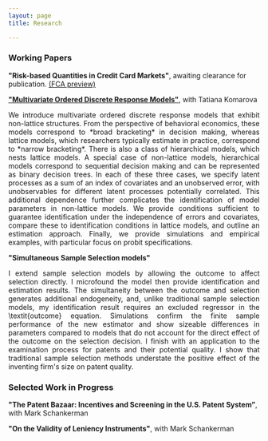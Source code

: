 ```yaml
---
layout: page
title: Research

---
```


### Working Papers

**"Risk-based Quantities in Credit Card Markets"**, awaiting clearance for publication. [(FCA preview)](https://www.fca.org.uk/publications/research/interest-rates-risk-based-credit-limits-uk-credit-card-market) <br>

[**"Multivariate Ordered Discrete Response Models"**](https://papers.ssrn.com/sol3/papers.cfm?abstract_id=4103429), with Tatiana Komarova
<p style='text-align: justify;'> <span style="font-size:1em;"> We introduce multivariate ordered discrete response models that exhibit non-lattice structures. From the perspective of behavioral economics, these models correspond to *broad bracketing* in decision making, whereas lattice models, which researchers typically estimate in practice, correspond to *narrow bracketing*. There is also a class of hierarchical models, which nests lattice models. A special case of non-lattice models, hierarchical models correspond to sequential decision making and can be represented as binary decision trees. In each of these three cases, we specify latent processes as a sum of an index of covariates and an unobserved error, with unobservables for different latent processes potentially correlated. This additional dependence further complicates the identification of model parameters in non-lattice models. We provide conditions sufficient to guarantee identification under the independence of errors and covariates, compare these to identification conditions in lattice models, and outline an estimation approach. Finally, we provide simulations and empirical examples, with particular focus on probit specifications. </span> </p>

**"Simultaneous Sample Selection models"** <br>
<p style='text-align: justify;'> <span style="font-size:1em;"> I extend sample selection models by allowing the outcome to affect selection directly. I microfound the model then provide identification and estimation results. The simultaneity between the outcome and selection generates additional endogeneity, and, unlike traditional sample selection models, my identification result requires an excluded regressor in the \textit{outcome} equation. Simulations confirm the finite sample performance of the new estimator and show sizeable differences in parameters compared to models that do not account for the direct effect of the outcome on the selection decision. I finish with an application to the examination process for patents and their potential quality. I show that traditional sample selection methods understate the positive effect of the inventing firm's size on patent quality. </span> </p>

### Selected Work in Progress

**"The Patent Bazaar: Incentives and Screening in the U.S. Patent System”**, with Mark Schankerman <br>

**"On the Validity of Leniency Instruments"**, with Mark Schankerman
